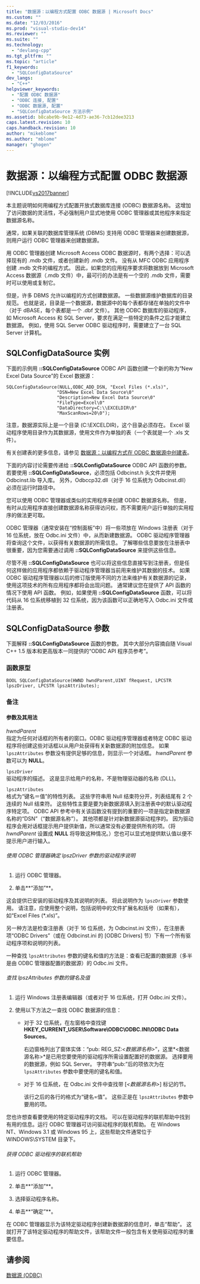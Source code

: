 ```yaml
---
title: "数据源：以编程方式配置 ODBC 数据源 | Microsoft Docs"
ms.custom: ""
ms.date: "12/03/2016"
ms.prod: "visual-studio-dev14"
ms.reviewer: ""
ms.suite: ""
ms.technology: 
  - "devlang-cpp"
ms.tgt_pltfrm: ""
ms.topic: "article"
f1_keywords: 
  - "SQLConfigDataSource"
dev_langs: 
  - "C++"
helpviewer_keywords: 
  - "配置 ODBC 数据源"
  - "ODBC 连接, 配置"
  - "ODBC 数据源, 配置"
  - "SQLConfigDataSource 方法示例"
ms.assetid: b8cabe9b-9e12-4d73-ae36-7cb12dee3213
caps.latest.revision: 10
caps.handback.revision: 10
author: "mikeblome"
ms.author: "mblome"
manager: "ghogen"
---
```

# 数据源：以编程方式配置 ODBC 数据源
[!INCLUDE[vs2017banner](../../assembler/inline/includes/vs2017banner.md)]

本主题说明如何用编程方式配置开放式数据库连接 \(ODBC\) 数据源名称。  这增加了访问数据的灵活性，不必强制用户显式地使用 ODBC 管理器或其他程序来指定数据源名称。  
  
 通常，如果关联的数据库管理系统 \(DBMS\) 支持用 ODBC 管理器来创建数据源，则用户运行 ODBC 管理器来创建数据源。  
  
 用 ODBC 管理器创建 Microsoft Access ODBC 数据源时，有两个选择：可以选择现有的 .mdb 文件，或者创建新的 .mdb 文件。  没有从 MFC ODBC 应用程序创建 .mdb 文件的编程方式。  因此，如果您的应用程序要求将数据放到 Microsoft Access 数据源（.mdb 文件）中，最可行的办法是有一个空的 .mdb 文件，需要时可以使用或复制它。  
  
 但是，许多 DBMS 允许以编程的方式创建数据源。  一些数据源维护数据库的目录规范。  也就是说，目录是一个数据源，数据源中的每个表都存储在单独的文件中（对于 dBASE，每个表都是一个 .dbf 文件）。  其他 ODBC 数据库的驱动程序，如 Microsoft Access 和 SQL Server，要求在满足一些特定的条件之后才能建立数据源。  例如，使用 SQL Server ODBC 驱动程序时，需要建立了一台 SQL Server 计算机。  
  
##  <a name="_core_sqlconfigdatasource_example"></a> SQLConfigDataSource 实例  
 下面的示例用 **::SQLConfigDataSource** ODBC API 函数创建一个新的称为“New Excel Data Source”的 Excel 数据源：  
  
```  
SQLConfigDataSource(NULL,ODBC_ADD_DSN, "Excel Files (*.xls)",   
                   "DSN=New Excel Data Source\0"   
                   "Description=New Excel Data Source\0"   
                   "FileType=Excel\0"   
                   "DataDirectory=C:\\EXCELDIR\0"   
                   "MaxScanRows=20\0");  
```  
  
 注意，数据源实际上是一个目录 \(C:\\EXCELDIR\)，这个目录必须存在。  Excel 驱动程序使用目录作为其数据源，使用文件作为单独的表（一个表就是一个 .xls 文件）。  
  
 有关创建表的更多信息，请参见 [数据源：以编程方式在 ODBC 数据源中创建表](../../data/odbc/data-source-programmatically-creating-a-table-in-an-odbc-data-source.md)。  
  
 下面的内容讨论需要传递给 **::SQLConfigDataSource** ODBC API 函数的参数。  若要使用 **::SQLConfigDataSource**，必须包括 Odbcinst.h 头文件并使用 Odbcinst.lib 导入库。  另外，Odbccp32.dll（对于 16 位系统为 Odbcinst.dll）必须在运行时路径中。  
  
 您可以使用 ODBC 管理器或类似的实用程序来创建 ODBC 数据源名称。  但是，有时从应用程序直接创建数据源名称获得访问权，而不需要用户运行单独的实用程序的做法更可取。  
  
 ODBC 管理器（通常安装在“控制面板”中）将一些项放在 Windows 注册表（对于 16 位系统，放在 Odbc.ini 文件）中，从而新建数据源。  ODBC 驱动程序管理器将查询这个文件，以获得有关数据源的所需信息。  了解哪些信息要放在注册表中很重要，因为您需要通过调用 **::SQLConfigDataSource** 来提供这些信息。  
  
 尽管不用 **::SQLConfigDataSource** 也可以将这些信息直接写到注册表，但是任何这样做的应用程序都依赖于驱动程序管理器当前用来维护其数据的技术。  如果 ODBC 驱动程序管理器以后的修订版使用不同的方法来维护有关数据源的记录，使用这项技术的所有应用程序都将会出现问题。  通常建议您在提供了 API 函数的情况下使用 API 函数。  例如，如果使用 **::SQLConfigDataSource** 函数，可以将代码从 16 位系统移植到 32 位系统，因为该函数可以正确地写入 Odbc.ini 文件或注册表。  
  
##  <a name="_core_sqlconfigdatasource_parameters"></a> SQLConfigDataSource 参数  
 下面解释 **::SQLConfigDataSource** 函数的参数。  其中大部分内容摘自随 Visual C\+\+ 1.5 版本和更高版本一同提供的“ODBC API 程序员参考”。  
  
###  <a name="_core_function_prototype"></a> 函数原型  
  
```  
BOOL SQLConfigDataSource(HWND hwndParent,UINT fRequest, LPCSTR lpszDriver, LPCSTR lpszAttributes);  
```  
  
### 备注  
  
####  <a name="_core_parameters_and_usage"></a> 参数及其用法  
 *hwndParent*  
 指定为任何对话框的所有者的窗口。ODBC 驱动程序管理器或者特定 ODBC 驱动程序将创建这些对话框以从用户处获得有关新数据源的附加信息。  如果 `lpszAttributes` 参数没有提供足够的信息，则显示一个对话框。  *hwndParent* 参数可以为 **NULL**。  
  
 `lpszDriver`  
 驱动程序的描述。  这是显示给用户的名称，不是物理驱动器的名称 \(DLL\)。  
  
 `lpszAttributes`  
 格式为“键名＝值”的特性列表。  这些字符串用 Null 结束符分开，列表结尾有 2 个连续的 Null 结束符。  这些特性主要是要为新数据源填入到注册表中的默认驱动程序特定项。  ODBC API 参考中有关该函数没有提到的重要的一项是指定新数据源名称的“DSN”（“数据源名称”）。  其他项都是针对新数据源驱动程序的。  因为驱动程序会用对话框提示用户提供新值，所以通常没有必要提供所有的项。（将 *hwndParent* 设置成 **NULL** 将导致这种情况。）您也可以显式地提供默认值以便不提示用户进行输入。  
  
###### 使用 ODBC 管理器确定 lpszDriver 参数的驱动程序说明  
  
1.  运行 ODBC 管理器。  
  
2.  单击**“添加”**。  
  
 这会提供已安装的驱动程序及其说明的列表。  将此说明作为 `lpszDriver` 参数使用。  请注意，应使用整个说明，包括说明中的文件扩展名和括号（如果有），如“Excel Files \(\*.xls\)”。  
  
 另一种方法是检查注册表（对于 16 位系统，为 Odbcinst.ini 文件），在注册表项“ODBC Drivers”（或在 Odbcinst.ini 的 \[ODBC Drivers\] 节）下有一个所有驱动程序项和说明的列表。  
  
 一种查找 `lpszAttributes` 参数的键名和值的方法是：查看已配置的数据源（多半是由 ODBC 管理器配置的数据源）的 Odbc.ini 文件。  
  
###### 查找 lpszAttributes 参数的键名及值  
  
1.  运行 Windows 注册表编辑器（或者对于 16 位系统，打开 Odbc.ini 文件）。  
  
2.  使用以下方法之一查找 ODBC 数据源的信息：  
  
    -   对于 32 位系统，在左窗格中查找键 **HKEY\_CURRENT\_USER\\Software\\ODBC\\ODBC.INI\\ODBC Data Sources**。  
  
         右边窗格列出了窗体实体：“pub: REG\_SZ:*\<数据源名称\>*”，这里*\<数据源名称\>*是已用您要使用的驱动程序所需设置配置好的数据源。  选择要用的数据源，例如 SQL Server。  字符串“pub:”后的项依次为在 `lpszAttributes` 参数中要使用的键名和值。  
  
    -   对于 16 位系统，在 Odbc.ini 文件中查找带 \[*\<数据源名称\>*\] 标记的节。  
  
         该行之后的各行的格式为“键名\=值”。  这些正是在 `lpszAttributes` 参数中要用的项。  
  
 您也许想查看要使用的特定驱动程序的文档。  可以在驱动程序的联机帮助中找到有用的信息。运行 ODBC 管理器可访问驱动程序的联机帮助。  在 Windows NT、Windows 3.1 或 Windows 95 上，这些帮助文件通常位于 WINDOWS\\SYSTEM 目录下。  
  
###### 获得 ODBC 驱动程序的联机帮助  
  
1.  运行 ODBC 管理器。  
  
2.  单击**“添加”**。  
  
3.  选择驱动程序名称。  
  
4.  单击**“确定”**。  
  
 在 ODBC 管理器显示为该特定驱动程序创建新数据源的信息时，单击“帮助”。  这就打开了该特定驱动程序的帮助文件，该帮助文件一般包含有关使用驱动程序的重要信息。  
  
## 请参阅  
 [数据源 \(ODBC\)](../../data/odbc/data-source-odbc.md)